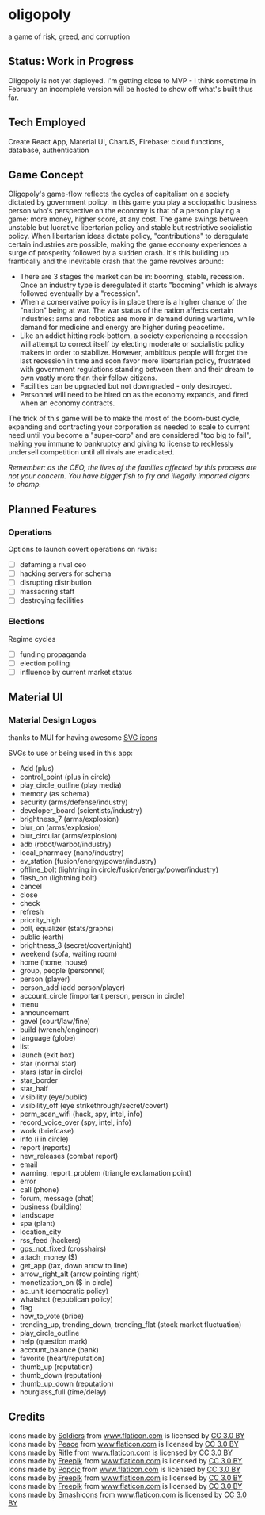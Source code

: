 # oligopoly
a game of risk, greed, and corruption

## Status: Work in Progress
Oligopoly is not yet deployed. I'm getting close to MVP - I think sometime in February an incomplete version will be hosted to show off what's built thus far.

## Tech Employed
Create React App, Material UI, ChartJS, Firebase: cloud functions, database, authentication

## Game Concept
Oligopoly's game-flow reflects the cycles of capitalism on a society dictated by government policy. In this game you play a sociopathic business person who's perspective on the economy is that of a person playing a game: more money, higher score, at any cost. The game swings between unstable but lucrative libertarian policy and stable but restrictive socialistic policy. When libertarian ideas dictate policy, "contributions" to deregulate certain industries are possible, making the game economy experiences a surge of prosperity followed by a sudden crash. It's this building up frantically and the inevitable crash that the game revolves around:

* There are 3 stages the market can be in: booming, stable, recession. Once an industry type is deregulated it starts "booming" which is always followed eventually by a "recession".
* When a conservative policy is in place there is a higher chance of the "nation" being at war. The war status of the nation affects certain industries: arms and robotics are more in demand during wartime, while demand for medicine and energy are higher during peacetime.
* Like an addict hitting rock-bottom, a society experiencing a recession will attempt to correct itself by electing moderate or socialistic policy makers in order to stabilize. However, ambitious people will forget the last recession in time and soon favor more libertarian policy, frustrated with government regulations standing between them and their dream to own vastly more than their fellow citizens.
* Facilities can be upgraded but not downgraded - only destroyed.
* Personnel will need to be hired on as the economy expands, and fired when an economy contracts.

The trick of this game will be to make the most of the boom-bust cycle, expanding and contracting your corporation as needed to scale to current need until you become a "super-corp" and are considered "too big to fail", making you immune to bankruptcy and giving to license to recklessly undersell competition until all rivals are eradicated.

*Remember: as the CEO, the lives of the families affected by this process are not your concern. You have bigger fish to fry and illegally imported cigars to chomp.*

## Planned Features

### Operations
Options to launch covert operations on rivals:
* [ ] defaming a rival ceo
* [ ] hacking servers for schema
* [ ] disrupting distribution
* [ ] massacring staff
* [ ] destroying facilities

### Elections
Regime cycles
* [ ] funding propaganda
* [ ] election polling
* [ ] influence by current market status

## Material UI
### Material Design Logos
thanks to MUI for having awesome [SVG icons](https://material.io/tools/icons)

SVGs to use or being used in this app:

* Add (plus)
* control_point (plus in circle)
* play_circle_outline (play media)
* memory (as schema)
* security (arms/defense/industry)
* developer_board (scientists/industry)
* brightness_7 (arms/explosion)
* blur_on (arms/explosion)
* blur_circular (arms/explosion)
* adb (robot/warbot/industry)
* local_pharmacy (nano/industry)
* ev_station (fusion/energy/power/industry)
* offline_bolt (lightning in circle/fusion/energy/power/industry)
* flash_on (lightning bolt)
* cancel
* close
* check
* refresh
* priority_high
* poll, equalizer (stats/graphs)
* public (earth)
* brightness_3 (secret/covert/night)
* weekend (sofa, waiting room)
* home (home, house)
* group, people (personnel)
* person (player)
* person_add (add person/player)
* account_circle (important person, person in circle)
* menu
* announcement
* gavel (court/law/fine)
* build (wrench/engineer)
* language (globe)
* list
* launch (exit box)
* star (normal star)
* stars (star in circle)
* star_border
* star_half
* visibility (eye/public)
* visibility_off (eye strikethrough/secret/covert)
* perm_scan_wifi (hack, spy, intel, info)
* record_voice_over (spy, intel, info)
* work (briefcase)
* info (i in circle)
* report (reports)
* new_releases (combat report)
* email
* warning, report_problem (triangle exclamation point)
* error
* call (phone)
* forum, message (chat)
* business (building)
* landscape
* spa (plant)
* location_city
* rss_feed (hackers)
* gps_not_fixed (crosshairs)
* attach_money ($)
* get_app (tax, down arrow to line)
* arrow_right_alt (arrow pointing right)
* monetization_on ($ in circle)
* ac_unit (democratic policy)
* whatshot (republican policy)
* flag
* how_to_vote (bribe)
* trending_up, trending_down, trending_flat (stock market fluctuation)
* play_circle_outline
* help (question mark)
* account_balance (bank)
* favorite (heart/reputation)
* thumb_up (reputation)
* thumb_down (reputation)
* thumb_up_down (reputation)
* hourglass_full (time/delay)

## Credits

<div>Icons made by <a href="https://www.flaticon.com/authors/freepik" title="Soldiers">Soldiers</a> from <a href="https://www.flaticon.com/"     title="Flaticon">www.flaticon.com</a> is licensed by <a href="http://creativecommons.org/licenses/by/3.0/"     title="Creative Commons BY 3.0" target="_blank">CC 3.0 BY</a></div>
<div>Icons made by <a href="https://www.flaticon.com/authors/freepik" title="Peace">Peace</a> from <a href="https://www.flaticon.com/"     title="Flaticon">www.flaticon.com</a> is licensed by <a href="http://creativecommons.org/licenses/by/3.0/"     title="Creative Commons BY 3.0" target="_blank">CC 3.0 BY</a></div>
<div>Icons made by <a href="https://www.flaticon.com/authors/freepik" title="Rifle">Rifle</a> from <a href="https://www.flaticon.com/"     title="Flaticon">www.flaticon.com</a> is licensed by <a href="http://creativecommons.org/licenses/by/3.0/"     title="Creative Commons BY 3.0" target="_blank">CC 3.0 BY</a></div>
<div>Icons made by <a href="http://www.freepik.com" title="Freepik">Freepik</a> from <a href="https://www.flaticon.com/" title="Flaticon">www.flaticon.com</a> is licensed by <a href="http://creativecommons.org/licenses/by/3.0/" title="Creative Commons BY 3.0" target="_blank">CC 3.0 BY</a></div>
<div>Icons made by <a href="https://www.flaticon.com/authors/popcic" title="Popcic">Popcic</a> from <a href="https://www.flaticon.com/" title="Flaticon">www.flaticon.com</a> is licensed by <a href="http://creativecommons.org/licenses/by/3.0/" title="Creative Commons BY 3.0" target="_blank">CC 3.0 BY</a></div>
<div>Icons made by <a href="https://www.flaticon.com/authors/freepik" title="Freepik">Freepik</a> from <a href="https://www.flaticon.com/" 		    title="Flaticon">www.flaticon.com</a> is licensed by <a href="http://creativecommons.org/licenses/by/3.0/" 		    title="Creative Commons BY 3.0" target="_blank">CC 3.0 BY</a></div>
<div>Icons made by <a href="https://www.flaticon.com/authors/freepik" title="Freepik">Freepik</a> from <a href="https://www.flaticon.com/" 		    title="Flaticon">www.flaticon.com</a> is licensed by <a href="http://creativecommons.org/licenses/by/3.0/" 		    title="Creative Commons BY 3.0" target="_blank">CC 3.0 BY</a></div>
<div>Icons made by <a href="https://www.flaticon.com/authors/smashicons" title="Smashicons">Smashicons</a> from <a href="https://www.flaticon.com/" 		    title="Flaticon">www.flaticon.com</a> is licensed by <a href="http://creativecommons.org/licenses/by/3.0/" 		    title="Creative Commons BY 3.0" target="_blank">CC 3.0 BY</a></div>
